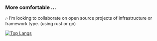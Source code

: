 ### More comfortable ...

🎶 I’m looking to collaborate on open source projects of infrastructure or framework type. (using rust or go)

[![Top Langs](https://github-readme-stats.vercel.app/api/top-langs/?username=mdjoo0810&langs_count=10&layout=compact&theme=dark)](https://github.com/mdjoo0810/mdjoo0810)
